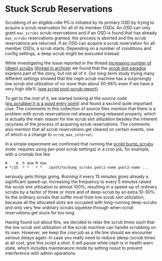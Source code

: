 # Stuck Scrub Reservations

Scrubbing of an eligible+idle PG is initiated by its primary OSD by trying to acquire a scrub reservation for all of its member OSDs. An OSD can only grant `max_scrubs` scrub reservations and if an OSD is found that has already `max_scrubs` reservations granted, the process is aborted and the scrub reservations are returned. If an OSD can acquire a scrub reservation for all member OSDs, a scrub starts. Depending on a number of conditions and config settings, a deep-scrub might be executed instead.

While investigating the issue reported in the thread [increasing number of (deep) scrubs](https://lists.ceph.io/hyperkitty/list/ceph-users@ceph.io/thread/NHOHZLVQ3CKM7P7XJWGVXZUXY24ZE7RK) ([thread in archive](https://www.spinics.net/lists/ceph-users/msg75292.html)) we found that the [scrub slot paradox](ScrubSlotParadox.md) explains part of the story, but not all of it. Our long-term study trying many different settings showed that the ceph scrub machine has a surprisingly low scrub slot utilization of no more than about 50-66% even if we have a very high idle% ([see script pool-scrub-report](../scripts/pool-scrub-report)).

To get to the root of it, we started looking at the source code ([pg_scrubber.h is a good entry point](https://github.com/ceph/ceph/blob/main/src/osd/scrubber/pg_scrubber.h)) and found a second quite important clue. The comments in this collection of source files mention that there is a problem with scrub reservations not always being released properly, which is actually the main reason for low scrub slot utilization besides the inherent racyness of the process of acquiring scrub reservations. The comments also mention that all scrub reservations get cleared on certain events, one of which is a change to `scrub_max_interval`.

In a simple experiment we confirmed that running the [script bump_scrubs](../scripts/bump_scrubs) (note: requires using per-pool scrub settings) in a cron job, for example, with a crontab line like

    #    m  h dom M dow
    # */15  * *   * *   /path/to/bump_scrubs pool1-name pool2-name ...

seriously gets things going. Running it every 15 minutes gives already a significant speed-up. Increasing the frequency to every 5 minutes raised the scrub slot utilization to almost 100%, resulting in a speed-up of ordinary scrubs by a factor of three or more and of deep-scrub by an extra 10-30%. Its the ordinary scrubs that suffer most from low scrub slot utilization, because all the allocated slots are occupied with long-running deep-scrubs and only very few ordinary scrubs squeeze through when scrub reservations get stuck for too long.

Having found out about this, we decided to relax the scrub times such that the low scrub slot utilization of the scrub machine can handle scrubbing on its own. However, we keep the cron job as a life line should we encounter serious delays again. In case you really need to reduce (deep-)scrub times at all cost, give this script a shot. It will pause while ceph is in health warn state, which includes maintenance mode by setting noout to prevent interference with admin operations.
